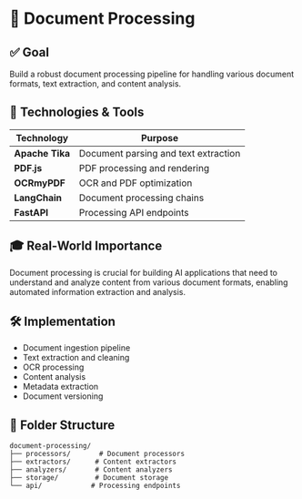 # 📄 Document Processing

## ✅ Goal
Build a robust document processing pipeline for handling various document formats, text extraction, and content analysis.

## 🧰 Technologies & Tools

| Technology | Purpose |
|------------|---------|
| **Apache Tika** | Document parsing and text extraction |
| **PDF.js** | PDF processing and rendering |
| **OCRmyPDF** | OCR and PDF optimization |
| **LangChain** | Document processing chains |
| **FastAPI** | Processing API endpoints |

## 🎓 Real-World Importance
Document processing is crucial for building AI applications that need to understand and analyze content from various document formats, enabling automated information extraction and analysis.

## 🛠️ Implementation
- Document ingestion pipeline
- Text extraction and cleaning
- OCR processing
- Content analysis
- Metadata extraction
- Document versioning

## 📂 Folder Structure
```
document-processing/
├── processors/       # Document processors
├── extractors/      # Content extractors
├── analyzers/       # Content analyzers
├── storage/         # Document storage
└── api/            # Processing endpoints
``` 